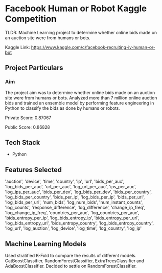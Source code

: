 # Facebook Human or Robot Kaggle Competition
TLDR: Machine Learning project to determine whether online bids made on an auction site were from humans or bots.

Kaggle Link: https://www.kaggle.com/c/facebook-recruiting-iv-human-or-bot

## Project Particulars

### Aim
The project aim was to determine whether online bids made on an auction site were from humans or bots. Analyzed more than 7 million online auction bids and trained an ensemble model by performing feature engineering in Python to classify the bids as done by humans or robots.

Private Score: 0.87067

Public Score: 0.86828

## Tech Stack 
* Python

## Features Selected
'auction', 'device', 'time', 'country', 'ip', 'url', 'bids_per_auc', 'log_bids_per_auc', 'url_per_auc', 'log_url_per_auc', 'ips_per_auc', 'log_ips_per_auc', 'bids_per_dev', 'log_bids_per_dev', 'bids_per_country', 'log_bids_per_country', 'bids_per_ip', 'log_bids_per_ip', 'bids_per_url', 'log_bids_per_url', 'num_bids', 'log_num_bids', 'num_instant_counts', 'log_counts', 'response_difference', 'log_difference', 'change_ip_freq', 'log_change_ip_freq', 'countries_per_auc', 'log_countries_per_auc', 'bids_entropy_per_ip', 'log_bids_entropy_ip', 'bids_entropy_per_url', 'log_bids_entropy_url', 'bids_entropy_country', 'log_bids_entropy_country', 'log_url', 'log_auction', 'log_device', 'log_time', 'log_country', 'log_ip'

## Machine Learning Models
Used stratified K-Fold to compare the results of different models. CatBoostClassifier, RandomForestClassifier, ExtraTreesClassifier and AdaBoostClassifier. Decided to settle on RandomForestClassifier.
